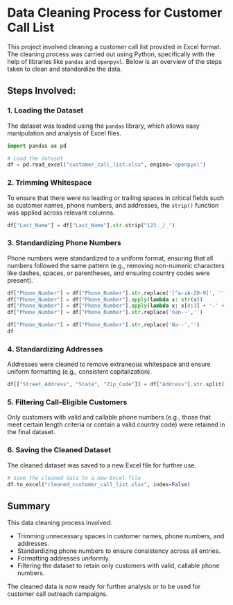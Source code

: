 
# Data Cleaning Process for Customer Call List

This project involved cleaning a customer call list provided in Excel format. The cleaning process was carried out using Python, specifically with the help of libraries like `pandas` and `openpyxl`. Below is an overview of the steps taken to clean and standardize the data.

## Steps Involved:

### 1. Loading the Dataset
The dataset was loaded using the `pandas` library, which allows easy manipulation and analysis of Excel files.

```python
import pandas as pd

# Load the dataset
df = pd.read_excel("customer_call_list.xlsx", engine='openpyxl')
```

### 2. Trimming Whitespace
To ensure that there were no leading or trailing spaces in critical fields such as customer names, phone numbers, and addresses, the `strip()` function was applied across relevant columns.

```python
df["Last_Name"] = df["Last_Name"].str.strip("123._/_")
```

### 3. Standardizing Phone Numbers
Phone numbers were standardized to a uniform format, ensuring that all numbers followed the same pattern (e.g., removing non-numeric characters like dashes, spaces, or parentheses, and ensuring country codes were present).

```python
df["Phone_Number"] = df["Phone_Number"].str.replace('[^a-zA-Z0-9]', '', regex=True)
df["Phone_Number"] = df["Phone_Number"].apply(lambda x: str(x))
df["Phone_Number"] = df["Phone_Number"].apply(lambda x: x[0:3] + '-' + x[3:6] + '-' + x[6:10])
df["Phone_Number"] = df["Phone_Number"].str.replace('nan--','')

df["Phone_Number"] = df["Phone_Number"].str.replace('Na--','')
df

```

### 4. Standardizing Addresses
Addresses were cleaned to remove extraneous whitespace and ensure uniform formatting (e.g., consistent capitalization).

```python
df[["Street_Address", "State", "Zip_Code"]] = df["Address"].str.split(',', n=2, expand=True)
```

### 5. Filtering Call-Eligible Customers
Only customers with valid and callable phone numbers (e.g., those that meet certain length criteria or contain a valid country code) were retained in the final dataset.



### 6. Saving the Cleaned Dataset
The cleaned dataset was saved to a new Excel file for further use.

```python
# Save the cleaned data to a new Excel file
df.to_excel("cleaned_customer_call_list.xlsx", index=False)
```

## Summary
This data cleaning process involved:
- Trimming unnecessary spaces in customer names, phone numbers, and addresses.
- Standardizing phone numbers to ensure consistency across all entries.
- Formatting addresses uniformly.
- Filtering the dataset to retain only customers with valid, callable phone numbers.

The cleaned data is now ready for further analysis or to be used for customer call outreach campaigns.
